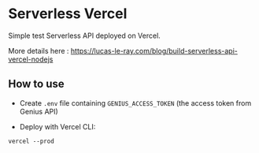 # Serverless Vercel

Simple test Serverless API deployed on Vercel.

More details here : https://lucas-le-ray.com/blog/build-serverless-api-vercel-nodejs

## How to use

- Create `.env` file containing `GENIUS_ACCESS_TOKEN` (the access token from Genius API)

- Deploy with Vercel CLI:
```
vercel --prod
```
